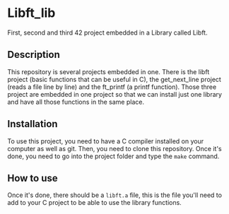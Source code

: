 # Libft_lib
First, second and third 42 project embedded in a Library called Libft. 

## Description
This repository is several projects embedded in one. There is the libft project (basic functions that can be useful in C), the get_next_line project (reads a file line by line) and the ft_printf (a printf function).
Those three project are embedded in one project so that we can install just one library and have all those functions in the same place.

## Installation
To use this project, you need to have a C compiler installed on your computer as well as git.
Then, you need to clone this repository. Once it's done, you need to go into the project folder and type the `make` command.

## How to use
Once it's done, there should be a `libft.a` file, this is the file you'll need to add to your C project to be able to use the library functions.
